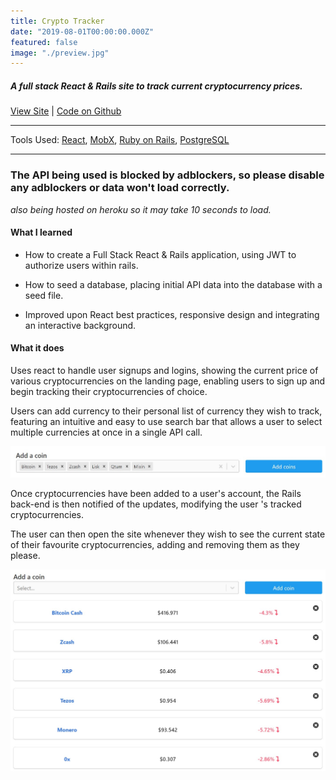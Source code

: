 ```yaml
---
title: Crypto Tracker
date: "2019-08-01T00:00:00.000Z"
featured: false
image: "./preview.jpg"
---
```


##### A full stack React & Rails site to track current cryptocurrency prices.

[View Site](https://spduk-crypto.herokuapp.com/#/) | [Code on Github](https://github.com/SPDUK/Crypto)

---

Tools Used: [React](https://reactjs.org/), [MobX](https://github.com/mobxjs/mobx), [Ruby on Rails](https://rubyonrails.org/), [PostgreSQL](https://www.postgresql.org/)

---

### The API being used is blocked by adblockers, so please disable any adblockers or data won't load correctly.

_also being hosted on heroku so it may take 10 seconds to load._

#### What I learned

- How to create a Full Stack React & Rails application, using JWT to authorize users within rails.

- How to seed a database, placing initial API data into the database with a seed file.

- Improved upon React best practices, responsive design and integrating an interactive background.

#### What it does

Uses react to handle user signups and logins, showing the current price of various cryptocurrencies on the landing page, enabling users to sign up and begin tracking their cryptocurrencies of choice.

Users can add currency to their personal list of currency they wish to track, featuring an intuitive and easy to use search bar that allows a user to select multiple currencies at once in a single API call.

![searchbar](./crypto-searchbar.jpg)

Once cryptocurrencies have been added to a user's account, the Rails back-end is then notified of the updates, modifying the user 's tracked cryptocurrencies.

The user can then open the site whenever they wish to see the current state of their favourite cryptocurrencies, adding and removing them as they please.

![crypto-track](./crypto-track.jpg)
